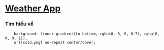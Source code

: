 # [Weather App](https://dusthuynh.github.io/30days-challenge-with-Nodemy/weather-app/weather-app.html)

### Tìm hiểu về
```
    background: linear-gradient(to bottom, rgba(0, 0, 0, 0.7), rgba(0, 0, 0, 1)),
	url(cold.png) no-repeat center/cover;
```